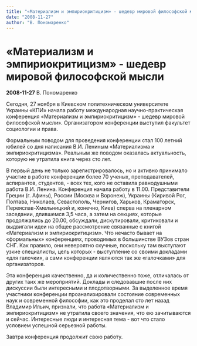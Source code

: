 ```yaml
---
title: "«Материализм и эмпириокритицизм» - шедевр мировой философской мысли"
date: "2008-11-27"
author: "В. Пономаренко"
---
```


# «Материализм и эмпириокритицизм» - шедевр мировой философской мысли

**2008-11-27** В. Пономаренко

Сегодня, 27 ноября в Киевском политехническом университете Украины «КПИ» начала работу международная научно-практическая конференция «Материализм и эмпириокритицизм» - шедевр мировой философской мысли». Организатором конференции выступил факультет социологии и права.

Формальным поводом для проведения конференции стал 100 летний юбилей со дня написания В.И. Лениным «Материализма и эмпириокритицизма». Реальным же поводом оказалась актуальность, которую не утратила книга через сто лет.

В первый день не только зарегистрировалось, но и активно принимало участие в работе конференции более 70 ученых, преподавателей, аспирантов, студентов, - всех тех, кого не оставила равнодушными работа В.И. Ленина. Конференция начала работу в 11.00. Представители Греции (г. Афины), России (Москва и Воронеж), Украины (Киривой Рог, Полтава, Николаев, Севастополь, Чернигов, Харьков, Краматорск, Переяслав-Хмельницкий и, конечно, Киев) сперва на пленарном заседании, длившемся 3,5 часа, а затем на секциях, которые продолжались до 20.00, обсуждали, дискутировали, критиковали и выдвигали идеи на общее рассмотрение связанные с книгой «Материализм и эмпириокритицизм». Что нечасто бывает на «формальных» конференциях, проводимых в большинстве ВУЗов стран СНГ. Как правило, они невероятно скучные, поскольку там выступают узкие специалисты, цель которых - выступление со своими докладами «для галочки», а сами конференции являются так же «галочками» для организаторов.

Эта конференция качественно, да и количественно тоже, отличалась от других таих же мероприятий. Доклады и следовавшие после них дискуссии были интересными и плодотворными. За выделенное время участники конференции проанализировали состояние современных наук и современной философии, как это проделал сто лет назад Владимир Ильич, признали, что работа «Материализм и эмпириокритицизм» не утратила своего значения, что ею зачитываются и сейчас. Интересные люди и интересная тема - вот что стало условием успешной серьезной работы.

Завтра конференция продолжит свою работу.